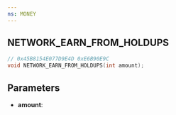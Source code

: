 ```yaml
---
ns: MONEY
---
```

## NETWORK_EARN_FROM_HOLDUPS

```c
// 0x45B8154E077D9E4D 0xE6B90E9C
void NETWORK_EARN_FROM_HOLDUPS(int amount);
```


## Parameters
* **amount**: 

